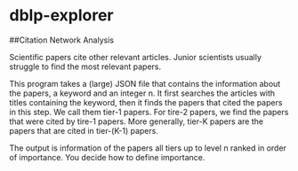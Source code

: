 # dblp-explorer

##Citation Network Analysis
 
Scientific papers cite other relevant articles. Junior scientists usually struggle to find the most relevant papers.
 
This program takes a (large) JSON file that contains the information about the papers, a keyword and an integer n. It first searches the articles with titles containing the keyword, then it finds the papers that cited the papers in this step. We call them tier-1 papers. For tire-2 papers, we find the papers that were cited by tire-1 papers. More generally, tier-K papers are the papers that are cited in tier-(K-1) papers.
 
The output is information of the papers all tiers up to level n ranked in order of importance. You decide how to define importance.  
